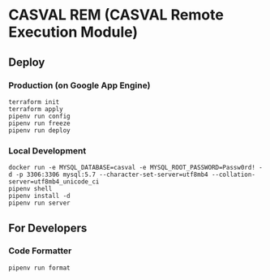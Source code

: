 # CASVAL REM (CASVAL Remote Execution Module)


## Deploy

### Production (on Google App Engine)

```
terraform init
terraform apply
pipenv run config
pipenv run freeze
pipenv run deploy
```

### Local Development

```
docker run -e MYSQL_DATABASE=casval -e MYSQL_ROOT_PASSWORD=Passw0rd! -d -p 3306:3306 mysql:5.7 --character-set-server=utf8mb4 --collation-server=utf8mb4_unicode_ci
pipenv shell
pipenv install -d
pipenv run server
```


## For Developers

### Code Formatter

```
pipenv run format
```
